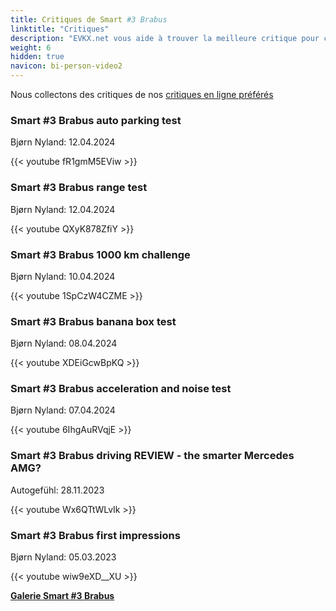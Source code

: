 ```yaml
---
title: Critiques de Smart #3 Brabus
linktitle: "Critiques"
description: "EVKX.net vous aide à trouver la meilleure critique pour ce modèle."
weight: 6
hidden: true
navicon: bi-person-video2
---
```

Nous collectons des critiques de nos [critiques en ligne préférés](../../../../../guides/evreviewers/)

<div class="container text-center shadow p-2 pe-4 mb-5 bg-body-tertiary rounded border">
<h3>Smart #3 Brabus auto parking test</h3>
<p>Bjørn Nyland: 12.04.2024</p>

{{< youtube fR1gmM5EViw >}}

</div>
<div class="container text-center shadow p-2 pe-4 mb-5 bg-body-tertiary rounded border">
<h3>Smart #3 Brabus range test</h3>
<p>Bjørn Nyland: 12.04.2024</p>

{{< youtube QXyK878ZfiY >}}

</div>
<div class="container text-center shadow p-2 pe-4 mb-5 bg-body-tertiary rounded border">
<h3>Smart #3 Brabus 1000 km challenge</h3>
<p>Bjørn Nyland: 10.04.2024</p>

{{< youtube 1SpCzW4CZME >}}

</div>
<div class="container text-center shadow p-2 pe-4 mb-5 bg-body-tertiary rounded border">
<h3>Smart #3 Brabus banana box test</h3>
<p>Bjørn Nyland: 08.04.2024</p>

{{< youtube XDEiGcwBpKQ >}}

</div>
<div class="container text-center shadow p-2 pe-4 mb-5 bg-body-tertiary rounded border">
<h3>Smart #3 Brabus acceleration and noise test</h3>
<p>Bjørn Nyland: 07.04.2024</p>

{{< youtube 6IhgAuRVqjE >}}

</div>
<div class="container text-center shadow p-2 pe-4 mb-5 bg-body-tertiary rounded border">
<h3>Smart #3 Brabus driving REVIEW - the smarter Mercedes AMG?</h3>
<p>Autogefühl: 28.11.2023</p>

{{< youtube Wx6QTtWLvIk >}}

</div>
<div class="container text-center shadow p-2 pe-4 mb-5 bg-body-tertiary rounded border">
<h3>Smart #3 Brabus first impressions</h3>
<p>Bjørn Nyland: 05.03.2023</p>

{{< youtube wiw9eXD__XU >}}

</div>
<div class="mt-3 mb-3">
<a href="../gallery/" class="text-decoration-none text-black">
<strong><i class="bi-arrow-left"></i>Galerie  </strong>
</a>
<a href="../" class="text-decoration-none text-black float-end">
<strong>Smart #3 Brabus <i class="bi-arrow-right"></i></strong>
</a>
</div>
